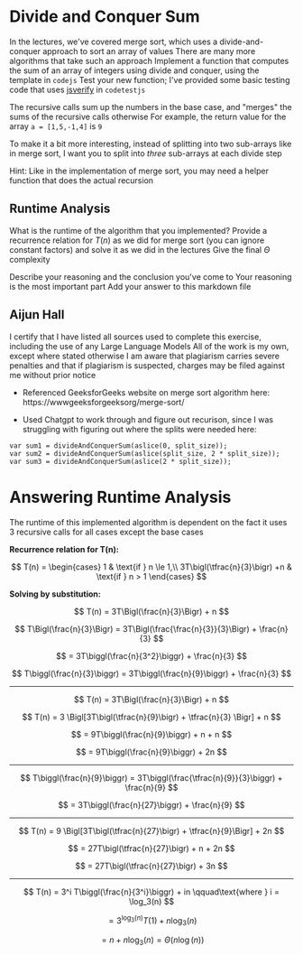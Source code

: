 # Divide and Conquer Sum

In the lectures, we've covered merge sort, which uses a divide-and-conquer
approach to sort an array of values There are many more algorithms that take
such an approach Implement a function that computes the sum of an array of
integers using divide and conquer, using the template in `codejs` Test your
new function; I've provided some basic testing code that uses
[jsverify](https://jsverify.github.io/) in `codetestjs`

The recursive calls sum up the numbers in the base case, and "merges" the sums
of the recursive calls otherwise For example, the return value for the array `a
= [1,5,-1,4]` is `9`

To make it a bit more interesting, instead of splitting into two sub-arrays like
in merge sort, I want you to split into *three* sub-arrays at each divide step

Hint: Like in the implementation of merge sort, you may need a helper function
that does the actual recursion

## Runtime Analysis

What is the runtime of the algorithm that you implemented? Provide a recurrence
relation for $T(n)$ as we did for merge sort (you can ignore constant factors)
and solve it as we did in the lectures Give the final $\Theta$ complexity

Describe your reasoning and the conclusion you've come to Your reasoning is the
most important part Add your answer to this markdown file

## Aijun Hall

I certify that I have listed all sources used to complete this exercise, including the use of any Large Language Models All of the work is my own, except where stated otherwise I am aware that plagiarism carries severe penalties and that if plagiarism is suspected, charges may be filed against me without prior notice

- Referenced GeeksforGeeks website on merge sort algorithm here: https://wwwgeeksforgeeksorg/merge-sort/

- Used Chatgpt to work through and figure out recurison, since I was struggling with figuring out where the splits were needed here:
```
var sum1 = divideAndConquerSum(aslice(0, split_size));
var sum2 = divideAndConquerSum(aslice(split_size, 2 * split_size));
var sum3 = divideAndConquerSum(aslice(2 * split_size));
```

# Answering Runtime Analysis

The runtime of this implemented algorithm is dependent on the fact it uses 3 recursive calls for all cases except the base cases

**Recurrence relation for T(n):**

$$
  T(n) = 
  \begin{cases}
  1 & \text{if } n \le 1,\\
  3T\bigl(\tfrac{n}{3}\bigr) +n & \text{if } n > 1
  \end{cases}
$$

**Solving by substitution:**

$$
  T(n)
  = 3T\Bigl(\frac{n}{3}\Bigr) + n
$$

$$
  T\Bigl(\frac{n}{3}\Bigr)
  = 3T\Bigl(\frac{\frac{n}{3}}{3}\Bigr) + \frac{n}{3}
$$

$$
= 3T\biggl(\frac{n}{3^2}\biggr) + \frac{n}{3}
$$

$$
  T\biggl(\frac{n}{3}\biggr)
  = 3T\biggl(\frac{n}{9}\biggr) + \frac{n}{3}
$$

<hr>

$$
  T(n)
  = 3T\Bigl(\frac{n}{3}\Bigr) + n
$$

$$
  T(n)
  = 3 \Bigl[3T\bigl(\tfrac{n}{9}\bigr) + \tfrac{n}{3} \Bigr] + n
$$

$$
  = 9T\biggl(\frac{n}{9}\biggr) + n + n
$$

$$
  = 9T\biggl(\frac{n}{9}\biggr) + 2n
$$

<hr>

$$
  T\biggl(\frac{n}{9}\biggr)
  = 3T\biggl(\frac{\tfrac{n}{9}}{3}\biggr) + \frac{n}{9}
$$

$$
  = 3T\biggl(\frac{n}{27}\biggr) + \frac{n}{9}
$$

<hr>

$$
  T(n) = 9 \Bigl[3T\bigl(\tfrac{n}{27}\bigr) + \tfrac{n}{9}\Bigr] + 2n
$$

$$
  = 27T\bigl(\tfrac{n}{27}\bigr) + n + 2n
$$

$$
  = 27T\bigl(\tfrac{n}{27}\bigr) + 3n
$$

<hr>

$$
  T(n)
  = 3^i T\biggl(\frac{n}{3^i}\biggr)
    + in
  \qquad\text{where } i = \log_3(n)
$$

$$
  = 3^{\log_3(n)} T(1)
    + n\log_3(n)
$$

$$
  = n + n\log_3(n) =
  \Theta\bigl(n\log(n)\bigr)
$$

